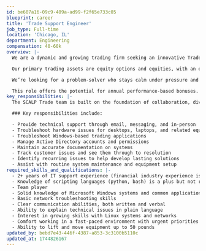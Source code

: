 ```yaml
---
id: be607a16-09c9-409a-ad99-f2f65e733c05
blueprint: career
title: 'Trade Support Engineer'
job_type: Full-time
location: 'Chicago, IL'
department: Engineering
compensation: 40-60k
overview: |-
  We are a dynamic and growing trading firm seeking an innovative Trade Support Engineer to join our team. This role is pivotal to our dual mission: developing cutting-edge automated trading strategies and commercializing our existing trading platforms and tools.

  Our primary trading assets are equity options and equities, with an exciting expansion into futures on the horizon. As a key member of our relatively small but rapidly expanding team, you will have the opportunity to make substantial contributions and experience significant upward mobility within the company. Your work will not only shape the future of our trading operations but also influence the evolution of our commercial products.

  We’re looking for a problem-solver who stays calm under pressure and is eager to grow their technical skills. The right candidate will strongly desire to deepen their knowledge of Linux and networking while providing exceptional support to our team. This is a unique chance to be part of a firm where individual efforts have a direct and meaningful impact.

  This role offers the potential for annual performance-based bonuses. If you're ready to join a high-impact team in a fast-paced, innovation-driven environment, we’d love to hear from you.
key_responsibilities: |-
  The SCALP Trade team is built on the foundation of collaboration, diversity and innovation. We value critical thinkers, who are adapt at deep problem solving, and can endure a fast paced environment. We embrace individuals with grit, self-motivation, and those with the desire to experience and tackle the most difficult obstacles.

  ### Key responsibilities include:

  - Provide technical support through email, messaging, and in-person
  - Troubleshoot hardware issues for desktops, laptops, and related equipment
  - Troubleshoot Windows-based trading applications
  - Manage Active Directory accounts and permissions
  - Maintain accurate documentation on systems
  - Track customer issues and see them through to resolution
  - Identify recurring issues to help develop lasting solutions
  - Assist with routine system maintenance and equipment setup
required_skills_and_qualifications: |-
  - 2+ years of IT support experience (financial industry experience is a plus, but not required)
  - Knowledge of scripting languages (python, bash) is a plus but not required
  - Team player
  - Solid knowledge of Microsoft Windows systems and common applications
  - Basic network troubleshooting skills
  - Clear communication abilities, both written and verbal
  - Ability to explain technical issues in plain language
  - Interest in growing skills with Linux systems and networks
  - Comfort working in a fast-paced environment with urgent priorities
  - Ability to lift and move equipment up to 50 pounds
updated_by: bebd7e43-446f-4387-a853-3c3100b5110c
updated_at: 1744826167
---
```

